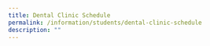 ```yaml
---
title: Dental Clinic Schedule
permalink: /information/students/dental-clinic-schedule
description: ""
---
```

